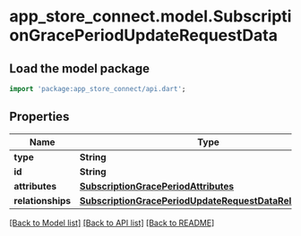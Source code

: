 # app_store_connect.model.SubscriptionGracePeriodUpdateRequestData

## Load the model package
```dart
import 'package:app_store_connect/api.dart';
```

## Properties
Name | Type | Description | Notes
------------ | ------------- | ------------- | -------------
**type** | **String** |  | 
**id** | **String** |  | 
**attributes** | [**SubscriptionGracePeriodAttributes**](SubscriptionGracePeriodAttributes.md) |  | [optional] 
**relationships** | [**SubscriptionGracePeriodUpdateRequestDataRelationships**](SubscriptionGracePeriodUpdateRequestDataRelationships.md) |  | [optional] 

[[Back to Model list]](../README.md#documentation-for-models) [[Back to API list]](../README.md#documentation-for-api-endpoints) [[Back to README]](../README.md)


